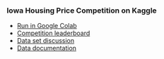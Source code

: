### Iowa Housing Price Competition on Kaggle

- [Run in Google Colab](https://colab.research.google.com/github/druce/iowa/blob/master/iowa)
- [Competition leaderboard](https://www.kaggle.com/c/home-data-for-ml-course/leaderboard)
- [Data set discussion](http://jse.amstat.org/v19n3/decock.pdf)
- [Data documentation](http://jse.amstat.org/v19n3/decock/DataDocumentation.txt)
